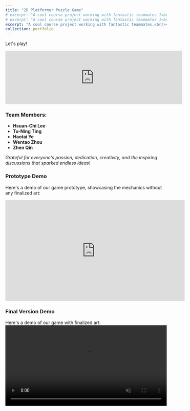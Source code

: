 ```yaml
---
title: "2D Platformer Puzzle Game"
# excerpt: "A cool course project working with fantastic teammates 1<br/><img src='/images/StageSceneGears.png'>"
# excerpt: "A cool course project working with fantastic teammates 1<br/><video src='/images/GearStage1.mp4' autoplay loop muted width='100%' style='max-height: 400px;'></video>"
excerpt: "A cool course project working with fantastic teammates.<br/><video src='/images/GearStage1.mp4' autoplay loop muted width='100%'></video>"
collection: portfolio
---
```


Let's play! 
<iframe frameborder="0" src="https://itch.io/embed/1630415" width="552" height="167"><a href="https://zhen-qin.itch.io/ballexodus">Ball Exodus by Zhen_Qin</a></iframe>

### Team Members:
- **Hsuan-Chi Lee**
- **Tu-Ning Ting**
- **Haotai Ye**
- **Wentao Zhou**
- **Zhen Qin**

*Grateful for everyone's passion, dedication, creativity, and the inspiring discussions that sparked endless ideas!*

### Prototype Demo
Here's a demo of our game prototype, showcasing the mechanics without any finalized art:

<iframe width="560" height="315" src="https://www.youtube.com/embed/0Oji0gudaJk?si=m7TvQcy2aeDq6NKL" title="YouTube video player" frameborder="0" allow="accelerometer; autoplay; clipboard-write; encrypted-media; gyroscope; picture-in-picture; web-share" referrerpolicy="strict-origin-when-cross-origin" allowfullscreen></iframe>


### Final Version Demo
Here's a demo of our game with finalized art:
<video src='/images/demo.mp4' autoplay loop muted width='100%'></video>

